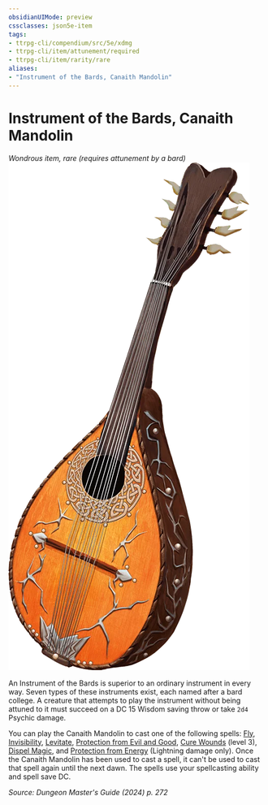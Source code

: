 ```yaml
---
obsidianUIMode: preview
cssclasses: json5e-item
tags:
- ttrpg-cli/compendium/src/5e/xdmg
- ttrpg-cli/item/attunement/required
- ttrpg-cli/item/rarity/rare
aliases: 
- "Instrument of the Bards, Canaith Mandolin"
---
```

# Instrument of the Bards, Canaith Mandolin
*Wondrous item, rare (requires attunement by a bard)*  
![](3-Mechanics/CLI/items/img/canaith-mandolin.webp#right)


An Instrument of the Bards is superior to an ordinary instrument in every way. Seven types of these instruments exist, each named after a bard college. A creature that attempts to play the instrument without being attuned to it must succeed on a DC 15 Wisdom saving throw or take `2d4` Psychic damage.

You can play the Canaith Mandolin to cast one of the following spells: [Fly](3-Mechanics/CLI/spells/fly-xphb.md), [Invisibility](3-Mechanics/CLI/spells/invisibility-xphb.md), [Levitate](3-Mechanics/CLI/spells/levitate-xphb.md), [Protection from Evil and Good](3-Mechanics/CLI/spells/protection-from-evil-and-good-xphb.md), [Cure Wounds](3-Mechanics/CLI/spells/cure-wounds-xphb.md) (level 3), [Dispel Magic](3-Mechanics/CLI/spells/dispel-magic-xphb.md), and [Protection from Energy](3-Mechanics/CLI/spells/protection-from-energy-xphb.md) (Lightning damage only). Once the Canaith Mandolin has been used to cast a spell, it can't be used to cast that spell again until the next dawn. The spells use your spellcasting ability and spell save DC.

*Source: Dungeon Master's Guide (2024) p. 272*